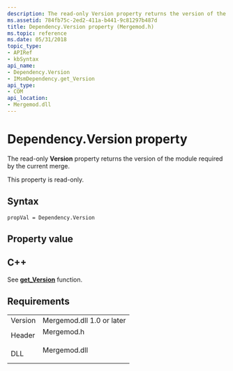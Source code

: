 ```yaml
---
description: The read-only Version property returns the version of the module required by the current merge.
ms.assetid: 784fb75c-2ed2-411a-b441-9c81297b487d
title: Dependency.Version property (Mergemod.h)
ms.topic: reference
ms.date: 05/31/2018
topic_type: 
- APIRef
- kbSyntax
api_name: 
- Dependency.Version
- IMsmDependency.get_Version
api_type: 
- COM
api_location: 
- Mergemod.dll
---
```


# Dependency.Version property

The read-only **Version** property returns the version of the module required by the current merge.

This property is read-only.

## Syntax


```JScript
propVal = Dependency.Version
```



## Property value

## C++

See [**get\_Version**](/windows/win32/api/mergemod/nf-mergemod-imsmdependency-get_version) function.

## Requirements



|                    |                                                                                         |
|--------------------|-----------------------------------------------------------------------------------------|
| Version<br/> | Mergemod.dll 1.0 or later<br/>                                                    |
| Header<br/>  | <dl> <dt>Mergemod.h</dt> </dl>   |
| DLL<br/>     | <dl> <dt>Mergemod.dll</dt> </dl> |



 

